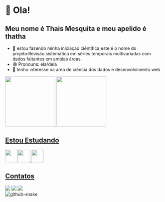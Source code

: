 # 👋 Ola!  
## Meu nome é Thais Mesquita e meu apelido é thatha

- 🔭 estou fazendo minha iniciaçao ciêntifica,este é o nome do projeto:Revisão sistemática em séries temporais multivariadas com dados faltantes em amplas áreas.
- 😄 Pronouns: ela/dela
- :crystal_ball: tenho interesse na area de ciência dos dados e desenvolvimento web



<div>
<a href="https://github.com/metsumesquita">
<img height="160em" src="https://github-readme-stats.vercel.app/api/top-langs/?username=metsumesquita&layout=compact&langs_count=7&theme=onedark"/>
<img height="160em" src="https://github-readme-stats.vercel.app/api?username=metsumesquita&show_icons=true&theme=dracula&include_all_commits=true&count_private=true"/>
</div>

## Estou Estudando 

<img src="https://cdn.jsdelivr.net/gh/devicons/devicon/icons/java/java-original.svg" width="40" height="40"/><img src="https://cdn.jsdelivr.net/gh/devicons/devicon/icons/python/python-original.svg" width="40" height="40"/>
<img src="https://cdn.jsdelivr.net/gh/devicons/devicon/icons/git/git-original.svg" width="40" height="40"/> 

## Contatos 
  
<div>
  <a href="https://www.linkedin.com/in/thais-m-45a25a1a5" target="_blank"><img src="https://img.shields.io/badge/-LinkedIn-%230077B5?style=for-the-badge&logo=linkedin&logoColor=white" target="_blank"></a>  
<a href="https://instagram.com/mightnight.py?igshid=YmMyMTA2M2Y=" target="_blank"><img src="https://img.shields.io/badge/-Instagram-%23E4405F?style=for-the-badge&logo=instagram&logoColor=white" target="_blank"></a>
<a href = "mailto:contato@yuukosan98"><img src="https://img.shields.io/badge/Gmail-D14836?style=for-the-badge&logo=gmail&logoColor=white" target="_blank"></a>
 
</div>

<picture>
  <source media="(prefers-color-scheme: dark)" srcset="github-snake-dark.svg" />
  <source media="(prefers-color-scheme: light)" srcset="github-snake.svg" />
  <img alt="github-snake" src="github-snake.svg" />
</picture>

